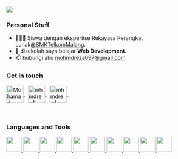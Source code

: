 <h1 align="left">
    <img src="https://readme-typing-svg.herokuapp.com/?font=Righteous&color=F7EFE5&size=35&width=500&height=70&duration=3600&lines=mak+aku+ngoding;+I'm+Mohamad+Reza;+Bismillah+ya+mak;" />
</h1>
<div>
    <h3>Personal Stuff</h3>
    <ul>
        <li>👩🏻‍💻 Siswa dengan ekspertise Rekayasa Perangkat Lunak<a href="https://www.smktelkom-mlg.sch.id/" target="blank">@SMKTelkomMalang</a>.</li>
        <li>📱 disekolah saya belajar <b>Web Development</b>.</li>
        <li>📫 hubungi aku <a href="mailto:mohmdreza097@gmail.com" target="blank">mohmdreza097@gmail.com</a></li>
    </ul>
</div>

<div>
    <h3 align="left">Get in touch</h3>
<p align="left">
	<a href="https://linkedin.com/in/mohammad-reza" target="blank">
		<img align="center" src="https://skillicons.dev/icons?i=linkedin" alt="Mohamad Reza" height="45px"/>
	</a> &nbsp;
	<a href="https://github.com/mhmdrez4" target="_blank">
		<img align="center" src="https://skillicons.dev/icons?i=github" alt="mhmdrez4" height="45px"/>
  </a>&nbsp;
	<a href="https://instagram.com/mhmdrez4_" target="blank">
		<img align="center" src="https://skillicons.dev/icons?i=instagram" alt="mhmdrez4_" height="45px"/>
	</a>&nbsp;
</p>
</div>
<br/>

<div>
	<h3 align="left">Languages and Tools</h3>
	<p align="left">
		<a href="https://dev.java/">
			<img src="https://skillicons.dev/icons?i=java" height="40px"/>
		</a>
		<a href="https://www.figma.com/">
			<img src="https://skillicons.dev/icons?i=figma" height="40px"/>
		</a>
		<a href="https://github.com/">
			<img src="https://skillicons.dev/icons?i=github" height="40px"/>
		</a>
		<a href="https://code.visualstudio.com/docs">
			<img src="https://skillicons.dev/icons?i=vscode" height="40px"/>
		</a>
		<a href="https://html.com/">
			<img src="https://skillicons.dev/icons?i=html" height="40px"/>
		</a>
		<a href="https://purecss.io/">
			<img src="https://skillicons.dev/icons?i=css" height="40px"/>
		</a>
    <a href="https://purecss.io/">
			<img src="https://skillicons.dev/icons?i=react" height="40px"/>
		</a>
    <a href="https://purecss.io/">
			<img src="https://skillicons.dev/icons?i=ts" height="40px"/>
		</a>
    <a href="https://nodejs.org/id">
			<img src="https://skillicons.dev/icons?i=nodejs" height="40px"/>
		</a>
    <a href="https://purecss.io/">
			<img src="https://skillicons.dev/icons?i=postman" height="40px"/>
		</a>
	</p>
</div>
